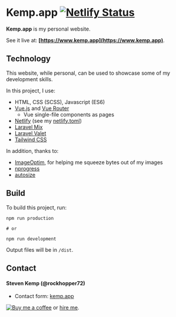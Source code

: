 Kemp.app [![Netlify Status](https://api.netlify.com/api/v1/badges/3227203f-8a4a-41ea-9139-b99fadbd5883/deploy-status)](https://app.netlify.com/sites/ecstatic-thompson-d45387/deploys)
======

**Kemp.app** is my personal website.

See it live at: **[https://www.kemp.app](https://www.kemp.app)**.

## Technology
This website, while personal, can be used to showcase some of my development skills.

In this project, I use:
- HTML, CSS (SCSS), Javascript (ES6)
- [Vue.js](https://vuejs.org) and [Vue Router](https://router.vuejs.org/)
    - Vue single-file components as pages
- [Netlify](https://www.netlify.com/) (see my [netlify.toml](netlify.toml))
- [Laravel Mix](https://laravel-mix.com/)
- [Laravel Valet](https://laravel.com/docs/valet)
- [Tailwind CSS](https://tailwindcss.com/docs/what-is-tailwind/)

In addition, thanks to:
- [ImageOptim](https://imageoptim.com/mac), for helping me squeeze bytes out of my images
- [nprogress](https://github.com/rstacruz/nprogress)
- [autosize](https://github.com/jackmoore/autosize)

## Build
To build this project, run:

```
npm run production

# or

npm run development
```

Output files will be in `/dist`.

## Contact

#### Steven Kemp (@rockhopper72)
* Contact form: [kemp.app](https://kemp.app/contact)

[![Buy me a coffee](https://www.buymeacoffee.com/assets/img/custom_images/orange_img.png)](https://www.buymeacoffee.com/rockhopper72) or [hire me](https://kemp.app/contact).
